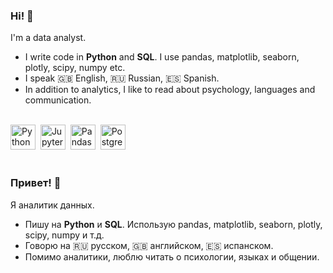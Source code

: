 ### Hi! 🖖

I'm a data analyst.
- I write code in **Python** and **SQL**. I use pandas, matplotlib, seaborn, plotly, scipy, numpy etc.
- I speak 🇬🇧 English, 🇷🇺 Russian, 🇪🇸 Spanish.
- In addition to analytics, I like to read about psychology, languages and communication.

<br>

<div align="left">
  <img src="https://cdn.jsdelivr.net/gh/devicons/devicon@latest/icons/python/python-original-wordmark.svg" title="Python" width="40" height="40" />&nbsp; 
  <img src="https://cdn.jsdelivr.net/gh/devicons/devicon@latest/icons/jupyter/jupyter-original-wordmark.svg" title="Jupyter" width="40" height="40"  />&nbsp; 
  <img src="https://cdn.jsdelivr.net/gh/devicons/devicon@latest/icons/pandas/pandas-original-wordmark.svg" title="Pandas" width="40" height="40"  />&nbsp; 
  <img src="https://cdn.jsdelivr.net/gh/devicons/devicon@latest/icons/postgresql/postgresql-original-wordmark.svg" title="PostgreSQL" width="40" height="40"  />&nbsp;
</div>

<br>

### Привет! 🖖

Я аналитик данных.
- Пишу на **Python** и **SQL**. Использую pandas, matplotlib, seaborn, plotly, scipy, numpy и т.д.
- Говорю на 🇷🇺 русском, 🇬🇧 английском, 🇪🇸 испанском.
- Помимо аналитики, люблю читать о психологии, языках и общении.
